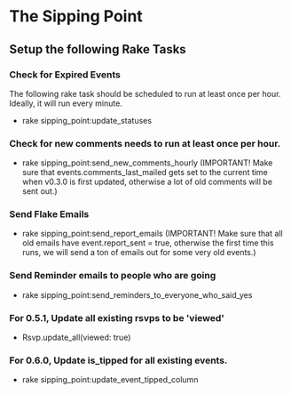# The Sipping Point

## Setup the following Rake Tasks

### Check for Expired Events 
The following rake task should be scheduled to run at least once per hour.  Ideally, it will run every minute.

  * rake sipping_point:update_statuses

### Check for new comments needs to run at least once per hour.

  * rake sipping_point:send_new_comments_hourly (IMPORTANT! Make sure that events.comments_last_mailed gets set to the current time when v0.3.0 is first updated, otherwise a lot of old comments will be sent out.)

### Send Flake Emails

  * rake sipping_point:send_report_emails (IMPORTANT!  Make sure that all old emails have event.report_sent = true, otherwise the first time this runs, we will send a ton of emails out for some very old events.)

### Send Reminder emails to people who are going

  * rake sipping_point:send_reminders_to_everyone_who_said_yes

### For 0.5.1, Update all existing rsvps to be 'viewed'

  * Rsvp.update_all(viewed: true)
 
### For 0.6.0, Update is_tipped for all existing events.

  * rake sipping_point:update_event_tipped_column


